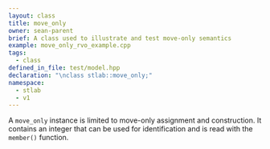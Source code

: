 ```yaml
---
layout: class
title: move_only
owner: sean-parent
brief: A class used to illustrate and test move-only semantics
example: move_only_rvo_example.cpp
tags:
  - class
defined_in_file: test/model.hpp
declaration: "\nclass stlab::move_only;"
namespace:
  - stlab
  - v1
---
```


A `move_only` instance is limited to move-only assignment and construction. It contains an integer that can be used for identification and is read with the `member()` function.